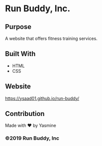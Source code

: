 # Run Buddy, Inc.

## Purpose
A website that offers fitness training services. 

## Built With
* HTML
* CSS

## Website
https://ysaad01.github.io/run-buddy/

## Contribution 
Made with ❤️ by Yasmine

### ©️2019 Run Buddy, Inc 
